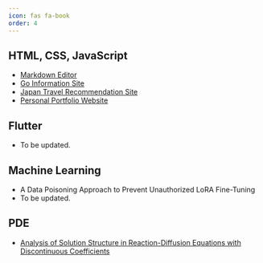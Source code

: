 ```yaml
---
icon: fas fa-book
order: 4
---
```


## HTML, CSS, JavaScript
- [Markdown Editor](../projects/markdown-editor/index.html)
- [Go Information Site](../projects/go-website/index.html)
- [Japan Travel Recommendation Site](../projects/japan-travel-website/index.html)
- [Personal Portfolio Website](../projects/personal-website/index.html)


## Flutter  
- To be updated. 

## Machine Learning
- A Data Poisoning Approach to Prevent Unauthorized LoRA Fine-Tuning
- To be updated.

## PDE
- [Analysis of Solution Structure in Reaction-Diffusion Equations with Discontinuous Coefficients](../projects/special-project/index.html)

